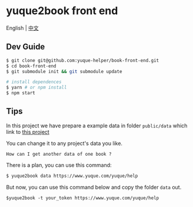# yuque2book front end

English | [中文](https://github.com/yuque-helper/book-front-end/wiki/%E5%BC%80%E5%8F%91%E6%8C%87%E5%8D%97)

## Dev Guide

```bash
$ git clone git@github.com:yuque-helper/book-front-end.git
$ cd book-front-end
$ git submodule init && git submodule update

# install dependences
$ yarn # or npm install
$ npm start
```

## Tips

In this project we have prepare a example data in folder `public/data` which link to [this project](https://github.com/yuque-helper/example-data)

You can change it to any project's data you like.

`How can I get another data of one book ?`

There is a plan, you can use this command:

```bash
$ yuque2book data https://www.yuque.com/yuque/help
```
But now, you can use this command below and copy the folder `data` out.

```
$yuque2book -t your_token https://www.yuque.com/yuque/help
```